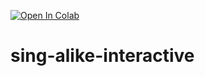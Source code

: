 [![Open In Colab](https://colab.research.google.com/assets/colab-badge.svg)](https://colab.research.google.com/github/rohitma38/sing-alike-interactive/blob/main/demo.ipynb)

# sing-alike-interactive
